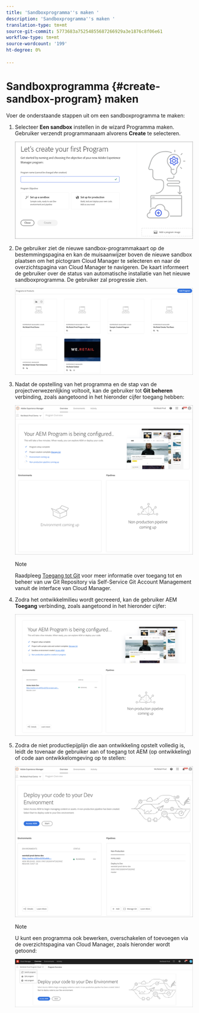 ```yaml
---
title: 'Sandboxprogramma''s maken '
description: 'Sandboxprogramma''s maken '
translation-type: tm+mt
source-git-commit: 5773683a75254855687266929a3e1876c8f06e61
workflow-type: tm+mt
source-wordcount: '199'
ht-degree: 0%

---
```



# Sandboxprogramma {#create-sandbox-program} maken

Voer de onderstaande stappen uit om een sandboxprogramma te maken:

1. Selecteer **Een sandbox** instellen in de wizard Programma maken. Gebruiker verzendt programmanaam alvorens **Create** te selecteren.

   ![](assets/create-sandbox.png)

1. De gebruiker ziet de nieuwe sandbox-programmakaart op de bestemmingspagina en kan de muisaanwijzer boven de nieuwe sandbox plaatsen om het pictogram Cloud Manager te selecteren en naar de overzichtspagina van Cloud Manager te navigeren. De kaart informeert de gebruiker over de status van automatische installatie van het nieuwe sandboxprogramma. De gebruiker zal progressie zien.

   ![](assets/program-create-setupdemo2.png)

1. Nadat de opstelling van het programma en de stap van de projectverwezenlijking voltooit, kan de gebruiker tot **Git beheren** verbinding, zoals aangetoond in het hieronder cijfer toegang hebben:

   ![](assets/create-program4.png)

   >[!NOTE]
   >
   >Raadpleeg [Toegang tot Git](/help/implementing/cloud-manager/accessing-git.md) voor meer informatie over toegang tot en beheer van uw Git Repository via Self-Service Git Account Management vanuit de interface van Cloud Manager.


1. Zodra het ontwikkelmilieu wordt gecreeerd, kan de gebruiker AEM **Toegang** verbinding, zoals aangetoond in het hieronder cijfer:

   ![](assets/create-program-5.png)

1. Zodra de niet productiepijplijn die aan ontwikkeling opstelt volledig is, leidt de tovenaar de gebruiker aan of toegang tot AEM (op ontwikkeling) of code aan ontwikkelomgeving op te stellen:

   ![](assets/create-program-setup-deploy.png)

   >[!NOTE]
   >U kunt een programma ook bewerken, overschakelen of toevoegen via de overzichtspagina van Cloud Manager, zoals hieronder wordt getoond:

   ![](assets/create-program-a1.png)
